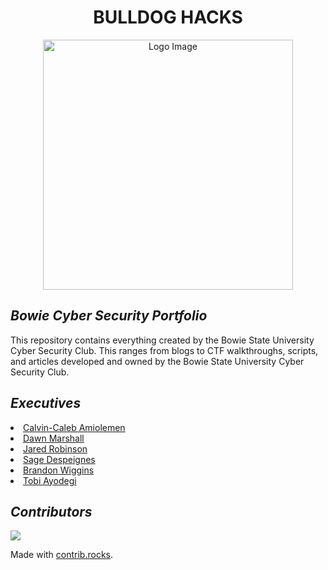 <h1 align="center">BULLDOG HACKS</h1>

<p align="center">
  <img src="https://github.com/user-attachments/assets/c2251d29-40c6-45f4-af5c-0d46f5f04a10" alt="Logo Image" width="400" />
</p>

<h2 align="left"><i>Bowie Cyber Security Portfolio</i></h3>
This repository contains everything created by the Bowie State University Cyber Security Club. This ranges from blogs to CTF walkthroughs, scripts, and articles developed and owned by the Bowie State University Cyber Security Club.

<h2 align="left"><i>Executives</i></h3>
<li><a href="https://www.linkedin.com/in/calvincaleb/">Calvin-Caleb Amiolemen</a></li>
<li><a href="https://www.linkedin.com/in/dawnmarshall00/">Dawn Marshall</a></li>
<li><a href="https://www.linkedin.com/in/jared-robinson1/">Jared Robinson</a></li>
<li><a href="https://www.linkedin.com/in/sage-despeignes/">Sage Despeignes</a></li>
<li><a href="https://www.linkedin.com/in/brandon-wiggins-812701193/">Brandon Wiggins</a></li>
<li><a href="https://www.linkedin.com/in/tobi-ayodeji-9abb51265/">Tobi Ayodegi</a></li>

<h2 align="left"><i>Contributors</i></h3>
<a href="https://github.com/InternetBot/Bulldog-Hacks/graphs/contributors">
  <img src="https://contrib.rocks/image?repo=InternetBot/Bulldog-Hacks" />
</a>

Made with [contrib.rocks](https://contrib.rocks).
